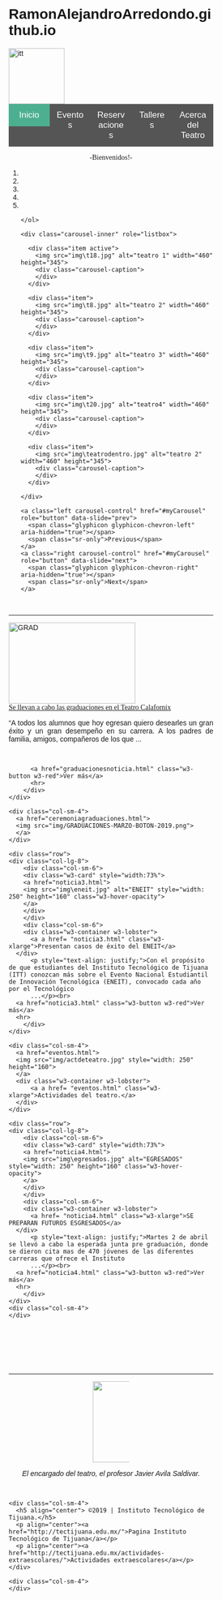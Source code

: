 # RamonAlejandroArredondo.github.io
<!DOCTYPE html>
<html lang="en">
<head>
  <title>Teatro Tecnológico</title>
</head>

  <a href="https://www.tijuana.tecnm.mx/">
  <img src="ITT.jpg" alt="itt" width="110" height="110">
  </a>

  <meta charset="utf-8">
  <meta name="viewport" content="width=device-width, initial-scale=1">
  <link rel="stylesheet" href="https://www.w3schools.com/w3css/4/w3.css">
  <link rel="stylesheet" href="css/jquery.bootstrap.newsbox.min">
  <link rel="stylesheet" href="css/bootstrap.min.css">
  <link rel="stylesheet" href="css/bootstrap-theme.min.css" integrity="sha384-rHyoN1iRsVXV4nD0JutlnGaslCJuC7uwjduW9SVrLvRYooPp2bWYgmgJQIXwl/Sp" crossorigin="anonymous">
  <link rel="stylesheet" href="https://fonts.googleapis.com/css?family=Lobster">
  <script src="js/jquery-3.3.1.min.js"></script>
  <script src="js/bootstrap.min.js"></script>
  <script src="js\ie10-viewport-bug-workaround.js"></script>

  <style>
  .carousel-inner > .item > img,
  .carousel-inner > .item > a > img {
    width: 70%;
    margin: auto;
  }

* {box-sizing: border-box}
body {font-family: Arial, Helvetica, sans-serif;}

.navbar {
  width: 100%;
  background-color: #555;
  overflow: auto;
}

.navbar a {
  float: left;
  padding: 12px;
  color: white;
  text-decoration: none;
  font-size: 17px;
  width: 20%;
  text-align: center;
}

.navbar a:hover {
  background-color: #000;
}

.navbar a.active {
  background-color: #4CAF90;
}

@media screen and (max-width: 500px) {
  .navbar a {
    float: none;
    display: block;
    width: 100%;
    text-align: left;
  }
}

    .center {
    display: block;
    margin-left: 10%;
    margin-right: 10%;
  }

.w3-lobster {
  font-family: "Lobster", serif;
}

</style>

<!-- Aqui esta el fondo de la pagina -->
<body>

<div class="navbar">
  <a class="active" href="#">Inicio</a> 
  <a href="eventos.html">Eventos</a> 
  <a href="rentascont.html">Reservaciones</a> 
  <a href="clasesmusic.html">Talleres</a>
  <a href="actcult.html">Acerca del Teatro</a>
</div>

<div class="container">
  <div class="w3-container w3-lobster">
    <p class="w3-xxlarge" align="center">-Bienvenidos!-</p> 
  </div>
</div>
<!-- Aqui empieza el js del carousel -->

<div class="container">
  <div id="myCarousel" class="carousel slide" data-ride="carousel">
    <!-- Indicators -->
    <ol class="carousel-indicators">
      <li data-target="#myCarousel" data-slide-to="0" class="active"></li>
      <li data-target="#myCarousel" data-slide-to="1"></li>
      <li data-target="#myCarousel" data-slide-to="2"></li>
      <li data-target="#myCarousel" data-slide-to="3"></li>
      <li data-target="#myCarousel" data-slide-to="4"></li>

    </ol>

    <div class="carousel-inner" role="listbox">

      <div class="item active">
        <img src="img\t18.jpg" alt="teatro 1" width="460" height="345">
        <div class="carousel-caption">
        </div>
      </div>

      <div class="item">
        <img src="img\t8.jpg" alt="teatro 2" width="460" height="345">
        <div class="carousel-caption">
        </div>
      </div>
    
      <div class="item">
        <img src="img\t9.jpg" alt="teatro 3" width="460" height="345">
        <div class="carousel-caption">
        </div>
      </div>

      <div class="item">
        <img src="img\t20.jpg" alt="teatro4" width="460" height="345">
        <div class="carousel-caption">
        </div>
      </div>

      <div class="item">
        <img src="img\teatrodentro.jpg" alt="teatro 2" width="460" height="345">
        <div class="carousel-caption">
        </div>
      </div>

    </div>

    <a class="left carousel-control" href="#myCarousel" role="button" data-slide="prev">
      <span class="glyphicon glyphicon-chevron-left" aria-hidden="true"></span>
      <span class="sr-only">Previous</span>
    </a>
    <a class="right carousel-control" href="#myCarousel" role="button" data-slide="next">
      <span class="glyphicon glyphicon-chevron-right" aria-hidden="true"></span>
      <span class="sr-only">Next</span>
    </a>
  </div>
</div>

  </div>
</div>

<br>

<!-- Aqui van las noticias -->

<div class="container">
  <hr>
  <div class="row">
    <div class="col-lg-8">
        <div class="col-sm-6">
        <div class="w3-card" style="width:73%">
        <a href="graduacionesnoticia.html">
        <img src="img\Graduaciones-martes-9-de-abril-2019-sony-47-250x160.jpg" alt="GRAD" style="width: 250" height="160" class="w3-hover-opacity">
        </a>
        </div>
        </div>
        <div class="col-sm-6">
        <div class="w3-container w3-lobster">
          <a href= "graduacionesnoticia.html" class="w3-xlarge">Se llevan a cabo las graduaciones en el Teatro Calafornix</a> 
      </div>
          <p style="text-align: justify;">“A todos los alumnos que hoy egresan quiero desearles un gran éxito y un gran desempeño en su carrera. A los padres de familia, amigos, compañeros de los que
          ...</p><br>

          <a href="graduacionesnoticia.html" class="w3-button w3-red">Ver más</a>
          <hr>
        </div>
    </div>

    <div class="col-sm-4">
      <a href="ceremoniagraduaciones.html">
      <img src="img/GRADUACIONES-MARZO-BOTON-2019.png">
      </a>
    </div>
  </div>

    <div class="row">
    <div class="col-lg-8">
        <div class="col-sm-6">
        <div class="w3-card" style="width:73%">
        <a href="noticia3.html">
        <img src="img\eneit.jpg" alt="ENEIT" style="width: 250" height="160" class="w3-hover-opacity">
        </a>
        </div>
        </div>
        <div class="col-sm-6">
        <div class="w3-container w3-lobster">
          <a a href= "noticia3.html" class="w3-xlarge">Presentan casos de éxito del ENEIT</a> 
      </div>
          <p style="text-align: justify;">Con el propósito de que estudiantes del Instituto Tecnológico de Tijuana (ITT) conozcan más sobre el Evento Nacional Estudiantil de Innovación Tecnológica (ENEIT), convocado cada año por el Tecnológico
          ...</p><br>
      <a href="noticia3.html" class="w3-button w3-red">Ver más</a>
      <hr>
        </div>
    </div>

    <div class="col-sm-4">
      <a href="eventos.html">
      <img src="img/actdeteatro.jpg" style="width: 250" height="160"> 
      </a>
      <div class="w3-container w3-lobster">
          <a a href= "eventos.html" class="w3-xlarge">Actividades del teatro.</a> 
      </div>   
    </div>
  </div>

    <div class="row">
    <div class="col-lg-8">
        <div class="col-sm-6">
        <div class="w3-card" style="width:73%">
        <a href="noticia4.html">
        <img src="img\egresados.jpg" alt="EGRESADOS" style="width: 250" height="160" class="w3-hover-opacity">
        </a>
        </div>
        </div>
        <div class="col-sm-6">
        <div class="w3-container w3-lobster">
          <a href= "noticia4.html" class="w3-xlarge">SE PREPARAN FUTUROS ESGRESADOS</a> 
      </div>
          <p style="text-align: justify;">Martes 2 de abril se llevó a cabo la esperada junta pre graduación, donde se dieron cita mas de 470 jóvenes de las diferentes carreras que ofrece el Instituto
          ...</p><br>
      <a href="noticia4.html" class="w3-button w3-red">Ver más</a>
      <hr>
        </div>
    </div>
    <div class="col-sm-4">
    </div>
  </div>
</div>
<br><br><br><br><br>
<hr>

<div class="container" align="center">
  <div class="w3-card" style="width:18%">
    <img src="img\javierav.jpg" alt="EGRESADOS" style="width: 250" height="160">
  </div>
  <p><i>El encargado del teatro, el profesor Javier Avila Saldivar.</i></p>
</div><br>

<!-- Footer -->
<div class="w3-container w3-black">
  <div class="container">
  <div class="row">
    <div class="col-sm-4">
      </p>
    </div>

    <div class="col-sm-4">
      <h5 align="center"> ©2019 | Instituto Tecnológico de Tijuana.</h5>
      <p align="center"><a href="http://tectijuana.edu.mx/">Pagina Instituto Tecnológico de Tijuana</a></p>
      <p align="center"><a href="http://tectijuana.edu.mx/actividades-extraescolares/">Actividades extraescolares</a></p>
    </div>

    <div class="col-sm-4">
    </div>
  </div>
</div>
</div>

</body>
</html> 
